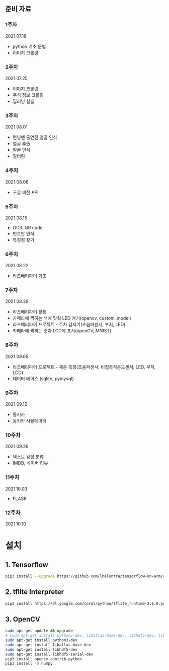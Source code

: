 ## 준비 자료

### 1주차 
2021.07.18
* python 기초 문법
* 이미지 크롤링

### 2주차
2021.07.25
* 이미지 크롤링
* 주식 정보 크롤링
* 딥러닝 실습

### 3주차 
2021.08.01
* 런닝맨 출연진 얼굴 인식
* 얼굴 추출 
* 얼굴 인식
* 필터링

### 4주차
2021.08.08
* 구글 비전 API

### 5주차
2021.08.15
* OCR, QR code
* 번호판 인식
* 특징점 찾기

### 6주차
2021.08.22
* 라즈베리파이 기초

### 7주차
2021.08.29
* 라즈베리파이 활용
* 카메라에 찍히는 색에 맞춰 LED 켜기(opencv, custom_model)
* 라즈베리파이 프로젝트 - 주차 감지기(초음파센서, 부저, LED)
* 카메라에 찍히는 숫자 LCD에 표시(openCV, MNIST)

### 8주차
2021.09.05
* 라즈베리파이 프로젝트 - 체온 측정(초음파센서, 비접촉식온도센서, LED, 부저, LCD)
* 데이터 베이스 (sqlite, pymysql)

### 9주차
2021.09.12
* 동키카 
* 동키카 시뮬레이터

### 10주차
2021.09.26
* 텍스트 감성 분류
* IMDB, 네이버 리뷰

### 11주차
2021.10.03
* FLASK

### 12주차
2021.10.10


# 설치
## 1. Tensorflow

```bash
pip3 install --upgrade https://github.com/lhelontra/tensorflow-on-arm/releases/download/v2.4.0/tensorflow-2.4.0-cp37-none-linux_armv7l.whl
```

## 2. tflite Interpreter

```bash
pip3 install https://dl.google.com/coral/python/tflite_runtime-2.1.0.post1-cp37-cp37m-linux_armv7l.whl
```

## 3. OpenCV

```bash
sudo apt-get update && upgrade
# sudo apt-get install python3-dev, libatlas-base-dev, libhdf5-dev, libhdf5-serial-dev
sudo apt-get install python3-dev
sudo apt-get install libatlas-base-dev
sudo apt-get install libhdf5-dev 
sudo apt-get install libhdf5-serial-dev
pip3 install opencv-contrib-python
pip3 install -U numpy
```